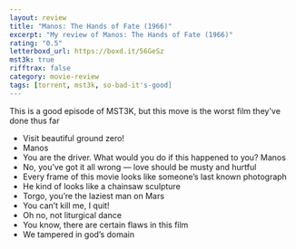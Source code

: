 ```yaml
---
layout: review
title: "Manos: The Hands of Fate (1966)"
excerpt: "My review of Manos: The Hands of Fate (1966)"
rating: "0.5"
letterboxd_url: https://boxd.it/56GeSz
mst3k: true
rifftrax: false
category: movie-review
tags: [torrent, mst3k, so-bad-it's-good]
---
```


This is a good episode of MST3K, but this move is the worst film they've done thus far

- Visit beautiful ground zero!
- Manos
- You are the driver. What would you do if this happened to you? Manos
- No, you’ve got it all wrong — love should be musty and hurtful
- Every frame of this movie looks like someone’s last known photograph
- He kind of looks like a chainsaw sculpture
- Torgo, you’re the laziest man on Mars
- You can’t kill me, I quit!
- Oh no, not liturgical dance
- You know, there are certain flaws in this film
- We tampered in god’s domain
